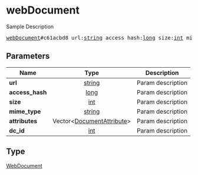 # webDocument

Sample Description

<pre>
<a href="../constructor/webDocument.md">webDocument</a>#c61acbd8 url:<a href="../type/string.md">string</a> access_hash:<a href="../type/long.md">long</a> size:<a href="../type/int.md">int</a> mime_type:<a href="../type/string.md">string</a> attributes:Vector&lt;<a href="../type/DocumentAttribute.md">DocumentAttribute</a>&gt; dc_id:<a href="../type/int.md">int</a> = <a href="../type/WebDocument.md">WebDocument</a>;</pre>
## Parameters

| Name | Type | Description |
|------|:----:|-------------|
| **url** | <a href="../type/string.md">string</a> | Param description |
| **access_hash** | <a href="../type/long.md">long</a> | Param description |
| **size** | <a href="../type/int.md">int</a> | Param description |
| **mime_type** | <a href="../type/string.md">string</a> | Param description |
| **attributes** | Vector&lt;<a href="../type/DocumentAttribute.md">DocumentAttribute</a>&gt; | Param description |
| **dc_id** | <a href="../type/int.md">int</a> | Param description |

## Type

<a href="../type/WebDocument.md">WebDocument</a>
